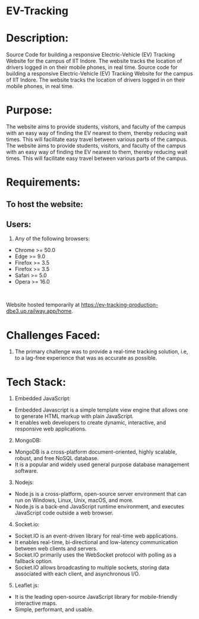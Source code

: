 # EV-Tracking
# Description:
Source Code for building a responsive Electric-Vehicle (EV) Tracking Website for the campus of IIT Indore. The website tracks the location of drivers logged in on their mobile phones, in real time. 
Source code for building a responsive Electric-Vehicle (EV) Tracking Website for the campus of IIT Indore. The website tracks the location of drivers logged in on their mobile phones, in real time. 
<br>

# Purpose:
The website aims to provide students, visitors, and faculty of the campus with an easy way of finding the EV nearest to them, thereby reducing wait times. This will facilitate
easy travel between various parts of the campus.
The website aims to provide students, visitors, and faculty of the campus with an easy way of finding the EV nearest to them, thereby reducing wait times. This will facilitate easy travel between various parts of the campus.

# Requirements:

## To host the website:

## Users:
1. Any of the following browsers: <br>
+ Chrome  >= 50.0
+ Edge    >= 9.0
+  Firefox >= 3.5
+ Firefox >= 3.5
+ Safari  >= 5.0
+ Opera   >= 16.0
<br>

Website hosted temporarily at https://ev-tracking-production-dbe3.up.railway.app/home.

# Challenges Faced:
1. The primary challenge was to provide a real-time tracking solution, i.e, to a lag-free experience that was as accurate as possible.

# Tech Stack:
1. Embedded JavaScript:
- Embedded Javascript is a simple template view engine that allows one to generate HTML markup with plain JavaScript.
- It enables web developers to create dynamic, interactive, and responsive web applications.
2. MongoDB:
- MongoDB is a cross-platform document-oriented, highly scalable, robust, and free NoSQL database.
- It is a popular and widely used general purpose database management software.
3. Nodejs:
- Node.js is a cross-platform, open-source server environment that can run on Windows, Linux, Unix, macOS, and more.
- Node.js is a back-end JavaScript runtime environment, and executes JavaScript code outside a web browser.
4. Socket.io:
- Socket.IO is an event-driven library for real-time web applications.
- It enables real-time, bi-directional and low-latency communication between web clients and servers.
- Socket.IO primarily uses the WebSocket protocol with polling as a fallback option.
- Socket.IO allows broadcasting to multiple sockets, storing data associated with each client, and asynchronous I/O.
5. Leaflet js:
- It is the leading open-source JavaScript library for mobile-friendly interactive maps.
- Simple, performant, and usable.




